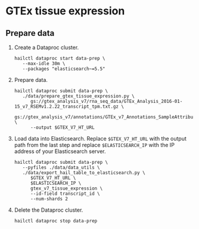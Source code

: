 # GTEx tissue expression

## Prepare data

1. Create a Dataproc cluster.

   ```shell
   hailctl dataproc start data-prep \
      --max-idle 30m \
      --packages "elasticsearch~=5.5"
   ```

2. Prepare data.

   ```shell
   hailctl dataproc submit data-prep \
      ./data/prepare_gtex_tissue_expression.py \
         gs://gtex_analysis_v7/rna_seq_data/GTEx_Analysis_2016-01-15_v7_RSEMv1.2.22_transcript_tpm.txt.gz \
         gs://gtex_analysis_v7/annotations/GTEx_v7_Annotations_SampleAttributesDS.txt \
         --output $GTEX_V7_HT_URL
   ```

3. Load data into Elasticsearch.
   Replace `$GTEX_V7_HT_URL` with the output path from the last step
   and replace `$ELASTICSEARCH_IP` with the IP address of your Elasticsearch server.

   ```shell
   hailctl dataproc submit data-prep \
      --pyfiles ./data/data_utils \
      ./data/export_hail_table_to_elasticsearch.py \
         $GTEX_V7_HT_URL \
         $ELASTICSEARCH_IP \
         gtex_v7_tissue_expression \
         --id-field transcript_id \
         --num-shards 2
   ```

4. Delete the Dataproc cluster.

   ```shell
   hailctl dataproc stop data-prep
   ```
